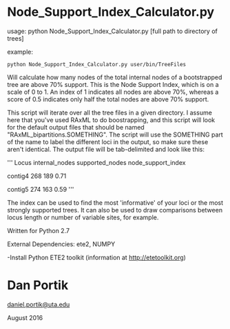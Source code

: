 # Node_Support_Index_Calculator.py

usage: python Node_Support_Index_Calculator.py [full path to directory of trees]

example:

`python Node_Support_Index_Calculator.py user/bin/TreeFiles`

Will calculate how many nodes of the total internal nodes of a bootstrapped
tree are above 70% support. This is the Node Support Index, which is on
a scale of 0 to 1. An index of 1 indicates all nodes are above 70%, whereas
a score of 0.5 indicates only half the total nodes are above 70% support.


This script will iterate over all the tree files in a given directory.
I assume here that you've used RAxML to do boostrapping, and this script
will look for the default output files that should be named
"RAxML_bipartitions.SOMETHING". The script will use the SOMETHING part of
the name to label the different loci in the output, so make sure these aren't
identical. The output file will be tab-delimited and look like this:

'''
Locus    internal_nodes  supported_nodes  node_support_index

contig4  268             189              0.71

contig5  274             163              0.59
'''

The index can be used to find the most 'informative' of your loci or
the most strongly supported trees. It can also be used to draw comparisons 
between locus length or number of variable sites, for example. 

Written for Python 2.7

External Dependencies: ete2, NUMPY

-Install Python ETE2 toolkit (information at http://etetoolkit.org) 
 
 
# Dan Portik

daniel.portik@uta.edu

August 2016
